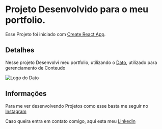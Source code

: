 # Projeto Desenvolvido para o meu portfolio.

Esse Projeto foi iniciado com [Create React App](https://github.com/facebook/create-react-app).

## Detalhes

Nesse projeto Desenvolvi meu portfolio, utilizando o [Dato](https://www.datocms.com), utilizado para gerenciamento de Conteudo

![Logo do Dato](https://www.datocms.com/images/brand-assets/main-lockup.svg)

## Informações

Para me ver desenvolvendo Projetos como esse basta me seguir no [Instagram](https://instagram.com/kaio_dev)

Caso queira entra em contato comigo, aqui esta meu [Linkedin](https://www.linkedin.com/in/kaio-rodrigo-8392a421a/)
